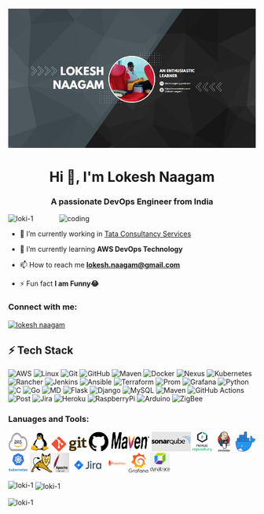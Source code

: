 ![logo](https://github.com/Loki-1/Loki-1/blob/master/images/Banner.jpg)

<h1 align="center">Hi 👋, I'm Lokesh Naagam</h1>
<h3 align="center">A passionate DevOps Engineer from India</h3>
<img align="right" alt="coding" width="400" src="https://user-images.githubusercontent.com/55389276/140866485-8fb1c876-9a8f-4d6a-98dc-08c4981eaf70.gif">
<p align="left"> <img src="https://komarev.com/ghpvc/?username=loki-1&label=Profile%20views&color=0e75b6&style=flat" alt="loki-1" /> </p>

- 🔭 I’m currently working in [Tata Consultancy Services](https://www.tcs.com/)

- 🌱 I’m currently learning **AWS DevOps Technology**

- 📫 How to reach me **lokesh.naagam@gmail.com**

- ⚡ Fun fact **I am Funny😂**

<h3 align="left">Connect with me:</h3>
<p align="left">
<a href="https://linkedin.com/in/lokesh-naagam" target="blank"><img align="center" src="https://raw.githubusercontent.com/rahuldkjain/github-profile-readme-generator/master/src/images/icons/Social/linked-in-alt.svg" alt="lokesh naagam" height="30" width="40" /></a>
</p>

## ⚡ Tech Stack
![AWS](https://img.shields.io/badge/Amazon_AWS-FF9900?style=for-the-badge&logo=amazonaws&logoColor=white)
![Linux](https://img.shields.io/badge/Linux-FCC624?style=for-the-badge&logo=linux&logoColor=black)
![Git](https://img.shields.io/badge/GIT-E44C30?style=for-the-badge&logo=git&logoColor=white)
![GitHub](https://img.shields.io/badge/GitHub-100000?style=for-the-badge&logo=github&logoColor=white)
![Maven](https://img.shields.io/badge/Apache_Maven-0078D4?style=for-the-badge&logo=apachemaven&logoColor=white)
![Docker](https://img.shields.io/badge/docker-%230db7ed.svg?style=for-the-badge&logo=docker&logoColor=white)
![Nexus](https://img.shields.io/badge/Snyk-4C4A73?style=for-the-badge&logo=snyk&logoColor=white)
![Kubernetes](https://img.shields.io/badge/kubernetes-%23326ce5.svg?style=for-the-badge&logo=kubernetes&logoColor=white)
![Rancher](https://img.shields.io/badge/rancher-%230075A8.svg?style=for-the-badge&logo=rancher&logoColor=white)
![Jenkins](https://img.shields.io/badge/Jenkins-D24939?style=for-the-badge&logo=Jenkins&logoColor=white)
![Ansible](https://img.shields.io/badge/ansible-%231A1918.svg?style=for-the-badge&logo=ansible&logoColor=white)
![Terraform](https://img.shields.io/badge/terraform-%235835CC.svg?style=for-the-badge&logo=terraform&logoColor=white)
![Prom](https://img.shields.io/badge/Prometheus-E6522C?style=for-the-badge&logo=Prometheus&logoColor=white)
![Grafana](https://img.shields.io/badge/grafana-%23F46800.svg?style=for-the-badge&logo=grafana&logoColor=white)
![Python](https://img.shields.io/badge/-Python-000?style=for-the-badge&logo=python)
![C](https://img.shields.io/badge/C-00599C?style=for-the-badge&logo=c&logoColor=white)
![Go](https://img.shields.io/badge/Go-00ADD8?style=for-the-badge&logo=go&logoColor=white)
![MD](https://img.shields.io/badge/Markdown-000000?style=for-the-badge&logo=markdown&logoColor=white)
![Flask](https://img.shields.io/badge/Flask-000000?style=for-the-badge&logo=flask&logoColor=white) 
![Django](https://img.shields.io/badge/Django-092E20?style=for-the-badge&logo=django&logoColor=white) 
![MySQL](	https://img.shields.io/badge/MySQL-00000F?style=for-the-badge&logo=mysql&logoColor=white)
![Maven](https://img.shields.io/badge/Apache_Maven-0078D4?style=for-the-badge&logo=apachemaven&logoColor=white)
![GitHub Actions](https://img.shields.io/badge/-Github_Actions-2088FF?style=flat-square&logo=github-actions&logoColor=white)
![Post](https://img.shields.io/badge/Postman-FF6C37?style=for-the-badge&logo=postman&logoColor=white)
![Jira](https://img.shields.io/badge/-Jira-000?&style=for-the-badge&logo=Jira-Software&logoColor=0052CC)
![Heroku](https://img.shields.io/badge/Heroku-430098?style=for-the-badge&logo=heroku&logoColor=white)
![RaspberryPi](https://img.shields.io/badge/-Raspberry%20Pi-C51A4A?style=for-the-badge&logo=Raspberry-Pi) 
![Arduino](https://img.shields.io/badge/-Arduino-00979D?style=for-the-badge&logo=Arduino&logoColor=white) 
![ZigBee](https://img.shields.io/badge/zigbee-%23EB0443.svg?style=for-the-badge&logo=zigbee&logoColor=white)

### Lanuages and Tools:
<code><img src="https://raw.githubusercontent.com/Loki-1/Loki-1/master/images/aws.png" width="40" height="40"></code>
<code><img src="https://raw.githubusercontent.com/Loki-1/Loki-1/master/images/linux.png" width="40" height="40"></code>
<code><img src="https://raw.githubusercontent.com/Loki-1/Loki-1/master/images/git.png" height="30"></code>
<code><img src="https://raw.githubusercontent.com/Loki-1/Loki-1/master/images/github.png" width="40" height="40"></code>
<code><img src="https://raw.githubusercontent.com/Loki-1/Loki-1/master/images/maven.png" width="80" height="40"></code>
<code><img src="https://raw.githubusercontent.com/Loki-1/Loki-1/master/images/sonarqube_1.png" width="80" height="40"></code>
<code><img src="https://raw.githubusercontent.com/Loki-1/Loki-1/master/images/nexus.png" width="40" height="40"></code>
<code><img src="https://raw.githubusercontent.com/Loki-1/Loki-1/master/images/jenkins.jpg" width="40" height="40"></code>
<code><img src="https://raw.githubusercontent.com/Loki-1/Loki-1/master/images/docker.png" width="40" height="40"></code>
<code><img src="https://raw.githubusercontent.com/Loki-1/Loki-1/master/images/ku.jpg" width="40" height="40"></code>
<code><img src="https://raw.githubusercontent.com/Loki-1/Loki-1/master/images/tomcat.jpg" width="80" height="40"></code>
<code><img src="https://raw.githubusercontent.com/Loki-1/Loki-1/master/images/jira.png" height="30"></code>
<code><img src="https://raw.githubusercontent.com/Loki-1/Loki-1/master/images/prometheus.png" width="40" height="40"></code>
<code><img src="https://raw.githubusercontent.com/Loki-1/Loki-1/master/images/Grafana.png" width="40" height="40"></code>
<code><img src="https://raw.githubusercontent.com/Loki-1/Loki-1/master/images/dynatrace.png" width="40" height="40"></code>


<p><img align="left" src="https://github-readme-stats.vercel.app/api/top-langs?username=loki-1&show_icons=true&locale=en&layout=compact" alt="loki-1" /></p>

<p>&nbsp;<img align="center" src="https://github-readme-stats.vercel.app/api?username=loki-1&show_icons=true&locale=en" alt="loki-1" /></p>

<p><img align="center" src="https://github-readme-streak-stats.herokuapp.com/?user=loki-1&" alt="loki-1" /></p>
